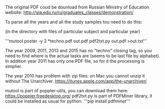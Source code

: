 The original PDF coud be dounload from Russian Ministry of Education website: http://gia.edu.ru/ru/graduates_classes/demonstration/

To parse all the years and all the study samples tou need to do this:

(in the directory with files of particular subject and particular year)

'''mutool poster -y 2 *techno.pdf out.pdf
pdf2txt.py out.pdf >out.txt'''

The year 2009, 2011, 2013 and 2015 has no "techno" closing tag, so you need to find where is the actual tasks are (seems to be last file by alphabet).
In addition year 2011 has only one PDF file, so for it the processing is simplier.

The year 2010 has problem with zip files: on Mac you cannot unzip it without The Unarchiver. https://itunes.apple.com/app/the-unarchiver/

mutool is part of poppler-utils, you can download them here: https://poppler.freedesktop.org/
pdf2txt.py is part of PDFMiner library, it could be installed as usual for python: '''pip install pdfminer'''
